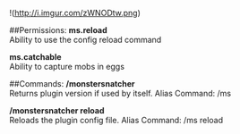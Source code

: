!(http://i.imgur.com/zWNODtw.png)

##Permissions:
**ms.reload**  
Ability to use the config reload command

**ms.catchable**  
Ability to capture mobs in eggs
  
##Commands:
**/monstersnatcher**  
Returns plugin version if used by itself. Alias Command: /ms

**/monstersnatcher reload**  
Reloads the plugin config file. Alias Command: /ms reload

